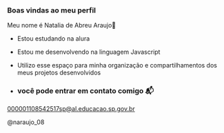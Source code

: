 ### Boas vindas ao meu perfil 

Meu nome é Natalia de Abreu Araujo💙

- Estou estudando na alura
- Estou me desenvolvendo na linguagem Javascript
- Utilizo esse espaço para minha organização e compartilhamentos dos meus projetos desenvolvidos

- ### você pode entrar em contato comigo 📬

000001108542517sp@al.educacao.sp.gov.br

@naraujo_08
